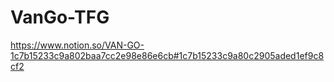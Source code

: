 # VanGo-TFG

https://www.notion.so/VAN-GO-1c7b15233c9a802baa7cc2e98e86e6cb#1c7b15233c9a80c2905aded1ef9c8cf2
